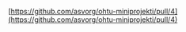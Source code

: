 [https://github.com/asvorg/ohtu-miniprojekti/pull/4](https://github.com/asvorg/ohtu-miniprojekti/pull/4)
